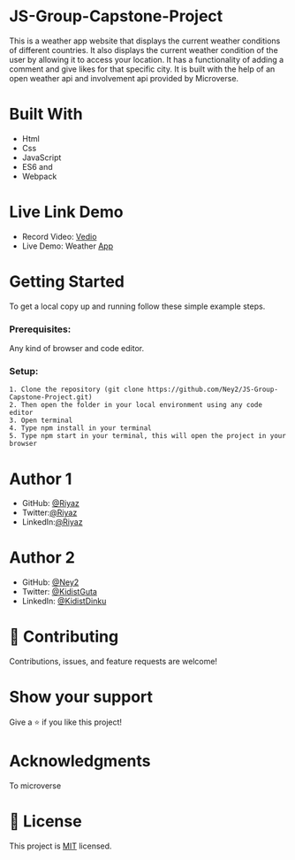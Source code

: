 # JS-Group-Capstone-Project
This is a weather app website that displays the current weather conditions of different countries. 
It also displays the current weather condition of the user by allowing it to access your location. 
It has a functionality of adding a comment and give likes for that specific city. 
It is built with the help of an open weather api and involvement api provided by Microverse.
# Built With
- Html
- Css
- JavaScript
- ES6 and
- Webpack

# Live Link Demo

- Record Video: [Vedio](https://drive.google.com/file/d/19Oy5JZmWl7kgkqNWDEzw-VNTm8o2Eweb/view?usp=sharing)
- Live Demo: Weather [App](https://musical-marigold-e8b954.netlify.app/)
# Getting Started

To get a local copy up and running follow these simple example steps.
### Prerequisites:

Any kind of browser and code editor.

### Setup:

    1. Clone the repository (git clone https://github.com/Ney2/JS-Group-Capstone-Project.git)
    2. Then open the folder in your local environment using any code editor
    3. Open terminal
    4. Type npm install in your terminal
    5. Type npm start in your terminal, this will open the project in your browser

# Author 1

- GitHub: [@Riyaz](https://github.com/r-ahmed2022)
- Twitter:[@Riyaz](https://github.com/r-ahmed2022)
- LinkedIn:[@Riyaz](https://github.com/r-ahmed2022)
# Author 2

- GitHub: [@Ney2](https://github.com/Ney2)
- Twitter: [@KidistGuta](https://twitter.com/GutaKidist)
- LinkedIn: [@KidistDinku](https://www.linkedin.com/in/kidist-guta-014025183/)
# 🤝 Contributing

Contributions, issues, and feature requests are welcome!

# Show your support

Give a ⭐️ if you like this project!

# Acknowledgments

To microverse

# 📝 License

This project is [MIT](https://github.com/microverseinc/readme-template/blob/master/MIT.md) licensed.

